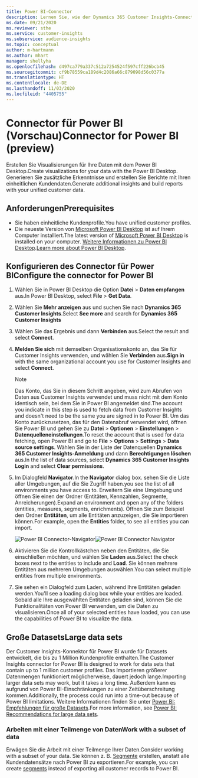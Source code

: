 ```yaml
---
title: Power BI-Connector
description: Lernen Sie, wie der Dynamics 365 Customer Insights-Connector in Power BI verwendet wird.
ms.date: 09/21/2020
ms.reviewer: sthe
ms.service: customer-insights
ms.subservice: audience-insights
ms.topic: conceptual
author: m-hartmann
ms.author: mhart
manager: shellyha
ms.openlocfilehash: d497ca779a337c512a7254524f597cff226bcb45
ms.sourcegitcommit: cf9b78559ca189d4c2086a66c879098d56c0377a
ms.translationtype: HT
ms.contentlocale: de-DE
ms.lasthandoff: 11/03/2020
ms.locfileid: "4405755"
---
```

# <a name="connector-for-power-bi-preview"></a><span data-ttu-id="4ade3-103">Connector für Power BI (Vorschau)</span><span class="sxs-lookup"><span data-stu-id="4ade3-103">Connector for Power BI (preview)</span></span>

<span data-ttu-id="4ade3-104">Erstellen Sie Visualisierungen für Ihre Daten mit dem Power BI Desktop.</span><span class="sxs-lookup"><span data-stu-id="4ade3-104">Create visualizations for your data with the Power BI Desktop.</span></span> <span data-ttu-id="4ade3-105">Generieren Sie zusätzliche Erkenntnisse und erstellen Sie Berichte mit Ihren einheitlichen Kundendaten.</span><span class="sxs-lookup"><span data-stu-id="4ade3-105">Generate additional insights and build reports with your unified customer data.</span></span>

## <a name="prerequisites"></a><span data-ttu-id="4ade3-106">Anforderungen</span><span class="sxs-lookup"><span data-stu-id="4ade3-106">Prerequisites</span></span>

- <span data-ttu-id="4ade3-107">Sie haben einheitliche Kundenprofile.</span><span class="sxs-lookup"><span data-stu-id="4ade3-107">You have unified customer profiles.</span></span>
- <span data-ttu-id="4ade3-108">Die neueste Version von [Microsoft Power BI Desktop](https://powerbi.microsoft.com/desktop/) ist auf Ihrem Computer installiert.</span><span class="sxs-lookup"><span data-stu-id="4ade3-108">The latest version of [Microsoft Power BI Desktop](https://powerbi.microsoft.com/desktop/) is installed on your computer.</span></span> <span data-ttu-id="4ade3-109">[Weitere Informationen zu Power BI Desktop](https://docs.microsoft.com/power-bi/desktop-what-is-desktop).</span><span class="sxs-lookup"><span data-stu-id="4ade3-109">[Learn more about Power BI Desktop](https://docs.microsoft.com/power-bi/desktop-what-is-desktop).</span></span>

## <a name="configure-the-connector-for-power-bi"></a><span data-ttu-id="4ade3-110">Konfigurieren des Connector für Power BI</span><span class="sxs-lookup"><span data-stu-id="4ade3-110">Configure the connector for Power BI</span></span>

1. <span data-ttu-id="4ade3-111">Wählen Sie in Power BI Desktop die Option **Datei** > **Daten empfangen** aus.</span><span class="sxs-lookup"><span data-stu-id="4ade3-111">In Power BI Desktop, select **File** > **Get Data**.</span></span>

1. <span data-ttu-id="4ade3-112">Wählen Sie **Mehr anzeigen** aus und suchen Sie nach **Dynamics 365 Customer Insights**.</span><span class="sxs-lookup"><span data-stu-id="4ade3-112">Select **See more** and search for **Dynamics 365 Customer Insights**</span></span>

1. <span data-ttu-id="4ade3-113">Wählen Sie das Ergebnis und dann **Verbinden** aus.</span><span class="sxs-lookup"><span data-stu-id="4ade3-113">Select the result and select **Connect**.</span></span>

1. <span data-ttu-id="4ade3-114">**Melden Sie sich** mit demselben Organisationskonto an, das Sie für Customer Insights verwenden, und wählen Sie **Verbinden** aus.</span><span class="sxs-lookup"><span data-stu-id="4ade3-114">**Sign in** with the same organizational account you use for Customer Insights and select **Connect**.</span></span>
   > [!NOTE]
   > <span data-ttu-id="4ade3-115">Das Konto, das Sie in diesem Schritt angeben, wird zum Abrufen von Daten aus Customer Insights verwendet und muss nicht mit dem Konto identisch sein, bei dem Sie in Power BI angemeldet sind.</span><span class="sxs-lookup"><span data-stu-id="4ade3-115">The account you indicate in this step is used to fetch data from Customer Insights and doesn't need to be the same you are signed in to Power BI.</span></span> <span data-ttu-id="4ade3-116">Um das Konto zurückzusetzen, das für den Datenabruf verwendet wird, öffnen Sie Power BI und gehen Sie zu **Datei** > **Optionen** > **Einstellungen** > **Datenquelleneinstellungen**.</span><span class="sxs-lookup"><span data-stu-id="4ade3-116">To reset the account that is used for data fetching, open Power BI and go to **File** > **Options** > **Settings** > **Data source settings**.</span></span> <span data-ttu-id="4ade3-117">Wählen Sie in der Liste der Datenquellen **Dynamics 365 Customer Insights-Anmeldung** und dann **Berechtigungen löschen** aus.</span><span class="sxs-lookup"><span data-stu-id="4ade3-117">In the list of data sources, select **Dynamics 365 Customer Insights Login** and select **Clear permissions**.</span></span>  

1. <span data-ttu-id="4ade3-118">Im Dialogfeld **Navigator**.</span><span class="sxs-lookup"><span data-stu-id="4ade3-118">In the **Navigator** dialog box.</span></span> <span data-ttu-id="4ade3-119">sehen Sie die Liste aller Umgebungen, auf die Sie Zugriff haben.</span><span class="sxs-lookup"><span data-stu-id="4ade3-119">you see the list of all environments you have access to.</span></span> <span data-ttu-id="4ade3-120">Erweitern Sie eine Umgebung und öffnen Sie einen der Ordner (Entitäten, Kennzahlen, Segmente, Anreicherungen).</span><span class="sxs-lookup"><span data-stu-id="4ade3-120">Expand an environment and open any of the folders (entities, measures, segments, enrichments).</span></span> <span data-ttu-id="4ade3-121">Öffnen Sie zum Beispiel den Ordner **Entitäten**, um alle Entitäten anzuzeigen, die Sie importieren können.</span><span class="sxs-lookup"><span data-stu-id="4ade3-121">For example, open the **Entities** folder, to see all entities you can import.</span></span>

   <span data-ttu-id="4ade3-122">![Power BI Connector-Navigator](media/power-bi-navigator.png "Power BI Connector-Navigator")</span><span class="sxs-lookup"><span data-stu-id="4ade3-122">![Power BI Connector Navigator](media/power-bi-navigator.png "Power BI Connector Navigator")</span></span>

1. <span data-ttu-id="4ade3-123">Aktivieren Sie die Kontrollkästchen neben den Entitäten, die Sie einschließen möchten, und wählen Sie **Laden** aus.</span><span class="sxs-lookup"><span data-stu-id="4ade3-123">Select the check boxes next to the entities to include and **Load**.</span></span> <span data-ttu-id="4ade3-124">Sie können mehrere Entitäten aus mehreren Umgebungen auswählen.</span><span class="sxs-lookup"><span data-stu-id="4ade3-124">You can select multiple entities from multiple environments.</span></span>

1. <span data-ttu-id="4ade3-125">Sie sehen ein Dialogfeld zum Laden, während Ihre Entitäten geladen werden.</span><span class="sxs-lookup"><span data-stu-id="4ade3-125">You'll see a loading dialog box while your entities are loaded.</span></span> <span data-ttu-id="4ade3-126">Sobald alle Ihre ausgewählten Entitäten geladen sind, können Sie die Funktionalitäten von Power BI verwenden, um die Daten zu visualisieren.</span><span class="sxs-lookup"><span data-stu-id="4ade3-126">Once all of your selected entities have loaded, you can use the capabilities of Power BI to visualize the data.</span></span>

## <a name="large-data-sets"></a><span data-ttu-id="4ade3-127">Große Datasets</span><span class="sxs-lookup"><span data-stu-id="4ade3-127">Large data sets</span></span>

<span data-ttu-id="4ade3-128">Der Customer Insights-Konnektor für Power BI wurde für Datasets entwickelt, die bis zu 1 Million Kundenprofile enthalten.</span><span class="sxs-lookup"><span data-stu-id="4ade3-128">The Customer Insights connector for Power BI is designed to work for data sets that contain up to 1 million customer profiles.</span></span> <span data-ttu-id="4ade3-129">Das Importieren größerer Datenmengen funktioniert möglicherweise, dauert jedoch lange.</span><span class="sxs-lookup"><span data-stu-id="4ade3-129">Importing larger data sets may work, but it takes a long time.</span></span> <span data-ttu-id="4ade3-130">Außerdem kann es aufgrund von Power BI-Einschränkungen zu einer Zeitüberschreitung kommen.</span><span class="sxs-lookup"><span data-stu-id="4ade3-130">Additionally, the process could run into a time-out because of Power BI limitations.</span></span> <span data-ttu-id="4ade3-131">Weitere Informationen finden Sie unter [Power BI: Empfehlungen für große Datasets](https://docs.microsoft.com/power-bi/admin/service-premium-what-is#large-datasets).</span><span class="sxs-lookup"><span data-stu-id="4ade3-131">For more information, see [Power BI: Recommendations for large data sets](https://docs.microsoft.com/power-bi/admin/service-premium-what-is#large-datasets).</span></span> 

### <a name="work-with-a-subset-of-data"></a><span data-ttu-id="4ade3-132">Arbeiten mit einer Teilmenge von Daten</span><span class="sxs-lookup"><span data-stu-id="4ade3-132">Work with a subset of data</span></span>

<span data-ttu-id="4ade3-133">Erwägen Sie die Arbeit mit einer Teilmenge Ihrer Daten.</span><span class="sxs-lookup"><span data-stu-id="4ade3-133">Consider working with a subset of your data.</span></span> <span data-ttu-id="4ade3-134">Sie können z. B. [Segmente](segments.md) erstellen, anstatt alle Kundendatensätze nach Power BI zu exportieren.</span><span class="sxs-lookup"><span data-stu-id="4ade3-134">For example, you can create [segments](segments.md) instead of exporting all customer records to Power BI.</span></span>
